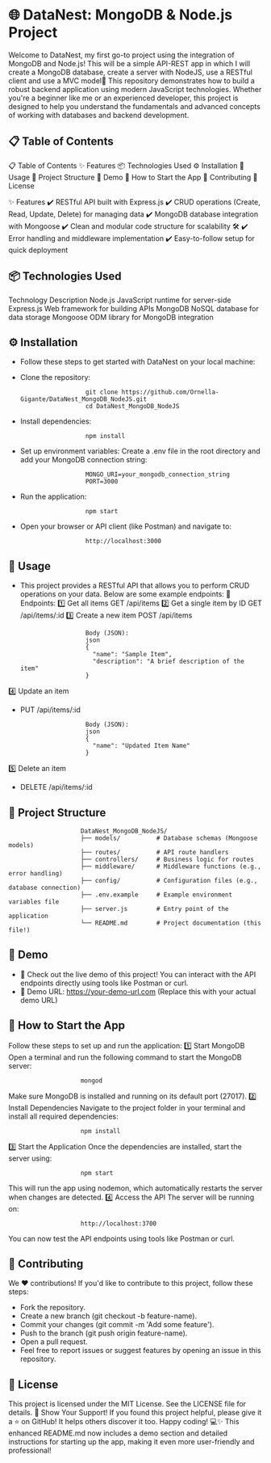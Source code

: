 # 🌐 DataNest: MongoDB & Node.js Project
Welcome to DataNest, my first go-to project using the integration of MongoDB and Node.js! This will be a simple API-REST app in which I will create a MongoDB database, create a server with NodeJS, use a RESTful client and use a MVC model🚀 This repository demonstrates how to build a robust backend application using modern JavaScript technologies. Whether you're a beginner like me or an experienced developer, this project is designed to help you understand the fundamentals and advanced concepts of working with databases and backend development.

## 📋 Table of Contents
📋 Table of Contents
✨ Features
📦 Technologies Used
⚙️ Installation
🚀 Usage
📂 Project Structure
🎥 Demo
🏁 How to Start the App
🤝 Contributing
📄 License


✨ Features
✔️ RESTful API built with Express.js
✔️ CRUD operations (Create, Read, Update, Delete) for managing data
✔️ MongoDB database integration with Mongoose
✔️ Clean and modular code structure for scalability 🛠️
✔️ Error handling and middleware implementation
✔️ Easy-to-follow setup for quick deployment


## 📦 Technologies Used

Technology	Description
Node.js	JavaScript runtime for server-side
Express.js	Web framework for building APIs
MongoDB	NoSQL database for data storage
Mongoose	ODM library for MongoDB integration


## ⚙️ Installation

- Follow these steps to get started with DataNest on your local machine:
- Clone the repository:
  
                        git clone https://github.com/Ornella-Gigante/DataNest_MongoDB_NodeJS.git
                        cd DataNest_MongoDB_NodeJS
  
- Install dependencies:

                        npm install
  
- Set up environment variables: Create a .env file in the root directory and add your MongoDB connection string:

                        MONGO_URI=your_mongodb_connection_string
                        PORT=3000
  
- Run the application:

                        npm start
  
- Open your browser or API client (like Postman) and navigate to:

                        http://localhost:3000

  
## 🚀 Usage

- This project provides a RESTful API that allows you to perform CRUD operations on your data. Below are some example endpoints:
📌 Endpoints:
1️⃣ Get all items
GET /api/items
2️⃣ Get a single item by ID
GET /api/items/:id
3️⃣ Create a new item
POST /api/items
                        
                        Body (JSON):
                        json
                        {
                          "name": "Sample Item",
                          "description": "A brief description of the item"
                        }
4️⃣ Update an item

- PUT /api/items/:id

                        Body (JSON):
                        json
                        {
                          "name": "Updated Item Name"
                        }
5️⃣ Delete an item

- DELETE /api/items/:id
  
## 📂 Project Structure


                        DataNest_MongoDB_NodeJS/
                        ├── models/          # Database schemas (Mongoose models)
                        ├── routes/          # API route handlers
                        ├── controllers/     # Business logic for routes
                        ├── middleware/      # Middleware functions (e.g., error handling)
                        ├── config/          # Configuration files (e.g., database connection)
                        ├── .env.example     # Example environment variables file
                        ├── server.js        # Entry point of the application
                        └── README.md        # Project documentation (this file!)

## 🎥 Demo
- 🎉 Check out the live demo of this project! You can interact with the API endpoints directly using tools like Postman or curl.
- 🚀 Demo URL: https://your-demo-url.com (Replace this with your actual demo URL)

## 🏁 How to Start the App

Follow these steps to set up and run the application:
1️⃣ Start MongoDB
Open a terminal and run the following command to start the MongoDB server:

                        mongod
Make sure MongoDB is installed and running on its default port (27017).
2️⃣ Install Dependencies
Navigate to the project folder in your terminal and install all required dependencies:
                        
                        npm install
3️⃣ Start the Application
Once the dependencies are installed, start the server using:

                        npm start
This will run the app using nodemon, which automatically restarts the server when changes are detected.
4️⃣ Access the API
The server will be running on:

                        http://localhost:3700
You can now test the API endpoints using tools like Postman or curl.

## 🤝 Contributing
We ❤️ contributions! If you'd like to contribute to this project, follow these steps:
- Fork the repository.
- Create a new branch (git checkout -b feature-name).
- Commit your changes (git commit -m 'Add some feature').
- Push to the branch (git push origin feature-name).
- Open a pull request.
- Feel free to report issues or suggest features by opening an issue in this repository.

## 📄 License
This project is licensed under the MIT License. See the LICENSE file for details.
🌟 Show Your Support!
If you found this project helpful, please give it a ⭐ on GitHub! It helps others discover it too.
Happy coding! 💻✨ This enhanced README.md now includes a demo section and detailed instructions for starting up the app, making it even more user-friendly and professional!
